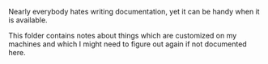 Nearly everybody hates writing documentation, yet it can be handy when it is available.

This folder contains notes about things which are customized on my machines and which I might need to figure out again if not documented here.
